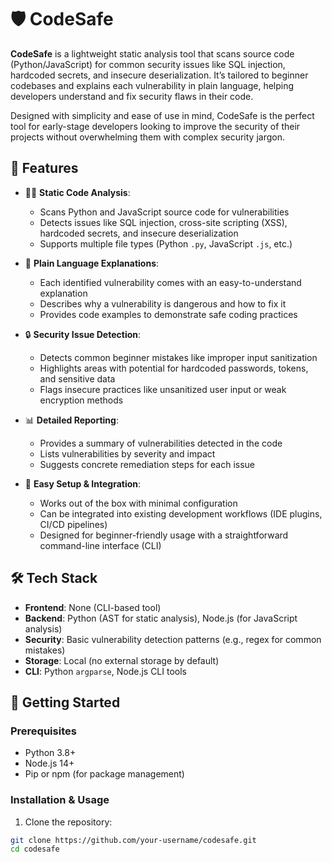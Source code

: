 # 🛡️ CodeSafe

**CodeSafe** is a lightweight static analysis tool that scans source code (Python/JavaScript) for common security issues like SQL injection, hardcoded secrets, and insecure deserialization. It’s tailored to beginner codebases and explains each vulnerability in plain language, helping developers understand and fix security flaws in their code.

Designed with simplicity and ease of use in mind, CodeSafe is the perfect tool for early-stage developers looking to improve the security of their projects without overwhelming them with complex security jargon.

## 📌 Features

- 🧑‍💻 **Static Code Analysis**:
  - Scans Python and JavaScript source code for vulnerabilities
  - Detects issues like SQL injection, cross-site scripting (XSS), hardcoded secrets, and insecure deserialization
  - Supports multiple file types (Python `.py`, JavaScript `.js`, etc.)

- 📝 **Plain Language Explanations**:
  - Each identified vulnerability comes with an easy-to-understand explanation
  - Describes why a vulnerability is dangerous and how to fix it
  - Provides code examples to demonstrate safe coding practices

- 🔒 **Security Issue Detection**:
  - Detects common beginner mistakes like improper input sanitization
  - Highlights areas with potential for hardcoded passwords, tokens, and sensitive data
  - Flags insecure practices like unsanitized user input or weak encryption methods

- 📊 **Detailed Reporting**:
  - Provides a summary of vulnerabilities detected in the code
  - Lists vulnerabilities by severity and impact
  - Suggests concrete remediation steps for each issue

- 🚀 **Easy Setup & Integration**:
  - Works out of the box with minimal configuration
  - Can be integrated into existing development workflows (IDE plugins, CI/CD pipelines)
  - Designed for beginner-friendly usage with a straightforward command-line interface (CLI)

## 🛠️ Tech Stack

- **Frontend**: None (CLI-based tool)
- **Backend**: Python (AST for static analysis), Node.js (for JavaScript analysis)
- **Security**: Basic vulnerability detection patterns (e.g., regex for common mistakes)
- **Storage**: Local (no external storage by default)
- **CLI**: Python `argparse`, Node.js CLI tools

## 🚀 Getting Started

### Prerequisites

- Python 3.8+
- Node.js 14+
- Pip or npm (for package management)

### Installation & Usage

1. Clone the repository:

```bash
git clone https://github.com/your-username/codesafe.git
cd codesafe
